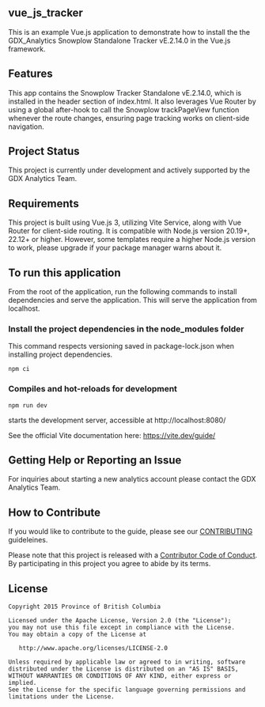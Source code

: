 ## vue_js_tracker

This is an example Vue.js application to demonstrate how to install the the GDX_Analytics Snowplow Standalone Tracker vE.2.14.0 in the Vue.js framework.

## Features

This app contains the Snowplow Tracker Standalone vE.2.14.0, which is installed in the header
section of index.html. It also leverages Vue Router by using a global after-hook to call the Snowplow trackPageView function whenever the route changes, ensuring page tracking works on client-side navigation.

## Project Status 

This project is currently under development and actively supported by the GDX Analytics Team.

## Requirements

This project is built using Vue.js 3, utilizing Vite Service, along with Vue Router for client-side routing. It is compatible with Node.js version 20.19+, 22.12+ or higher. However, some templates require a higher Node.js version to work, please upgrade if your package manager warns about it.

## To run this application

From the root of the application, run the following commands to install dependencies and serve the application. This will serve the application from localhost.

### Install the project dependencies in the node_modules folder

This command respects versioning saved in package-lock.json when installing project dependencies. 

```
npm ci
```

### Compiles and hot-reloads for development

```
npm run dev
```
starts the development server, accessible at http://localhost:8080/ 

See the official Vite documentation here: https://vite.dev/guide/

## Getting Help or Reporting an Issue
 
For inquiries about starting a new analytics account please contact the GDX Analytics Team.

## How to Contribute
 
If you would like to contribute to the guide, please see our [CONTRIBUTING](CONTRIBUTING.md) guideleines.
 
Please note that this project is released with a [Contributor Code of Conduct](CODE_OF_CONDUCT.md). By participating in this project you agree to abide by its terms.
 
## License
```
Copyright 2015 Province of British Columbia
 
Licensed under the Apache License, Version 2.0 (the "License");
you may not use this file except in compliance with the License.
You may obtain a copy of the License at
 
   http://www.apache.org/licenses/LICENSE-2.0
 
Unless required by applicable law or agreed to in writing, software
distributed under the License is distributed on an "AS IS" BASIS,
WITHOUT WARRANTIES OR CONDITIONS OF ANY KIND, either express or implied.
See the License for the specific language governing permissions and limitations under the License.
```

